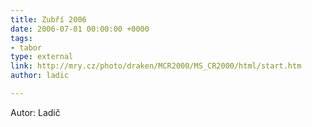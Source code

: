 ```yaml
---
title: Zubří 2006
date: 2006-07-01 00:00:00 +0000
tags:
- tabor
type: external
link: http://mry.cz/photo/draken/MCR2000/MS_CR2000/html/start.htm
author: ladic

---
```

Autor: Ladič
